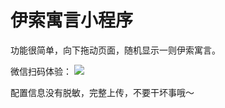 # 伊索寓言小程序

功能很简单，向下拖动页面，随机显示一则伊索寓言。

微信扫码体验：
![](https://raw.githubusercontent.com/plough/yisuo/master/images/qrcode.png)



配置信息没有脱敏，完整上传，不要干坏事哦～
